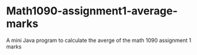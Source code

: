 # Math1090-assignment1-average-marks
A mini Java program to calculate the averge of the math 1090 assignment 1 marks
